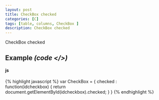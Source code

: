 ```yaml
---
layout: post
title: CheckBox checked
categories: [C]
tags: [table, columns, CheckBox ]
description: CheckBox checked
---
```


CheckBox checked

## Example <i>(code </>)</i>

#### js

{% highlight javascript %}
var CheckBox = {
	checked : function(idcheckbox) {
		return document.getElementById(idcheckbox).checked;
	}
}
{% endhighlight %}
